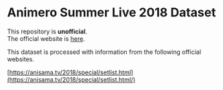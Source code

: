 # Animero Summer Live 2018 Dataset

This repository is **unofficial**.  
The official website is [here](https://anisama.tv/).

This dataset is processed with information from the following official websites.

[https://anisama.tv/2018/special/setlist.html](https://anisama.tv/2018/special/setlist.html/)
